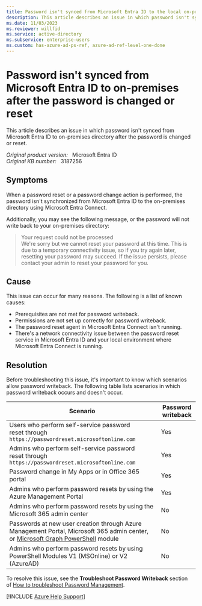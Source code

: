 ```yaml
---
title: Password isn't synced from Microsoft Entra ID to the local on-premises directory after the password is changed or reset
description: This article describes an issue in which password isn't synced from Microsoft Entra ID to the local on-premises directory after the password is changed or reset. It provides a resolution.
ms.date: 11/03/2023
ms.reviewer: willfid
ms.service: active-directory
ms.subservice: enterprise-users
ms.custom: has-azure-ad-ps-ref, azure-ad-ref-level-one-done
---
```

# Password isn't synced from Microsoft Entra ID to on-premises after the password is changed or reset

This article describes an issue in which password isn't synced from Microsoft Entra ID to on-premises directory after the password is changed or reset.

_Original product version:_ &nbsp; Microsoft Entra ID  
_Original KB number:_ &nbsp; 3187256

## Symptoms

When a password reset or a password change action is performed, the password isn't synchronized from Microsoft Entra ID to the on-premises directory using Microsoft Entra Connect.

Additionally, you may see the following message, or the password will not write back to your on-premises directory:

> Your request could not be processed  
 We're sorry but we cannot reset your password at this time. This is due to a temporary connectivity issue, so if you try again later, resetting your password may succeed. If the issue persists, please contact your admin to reset your password for you.

## Cause

This issue can occur for many reasons. The following is a list of known causes:

- Prerequisites are not met for password writeback.
- Permissions are not set up correctly for password writeback.
- The password reset agent in Microsoft Entra Connect isn't running.
- There's a network connectivity issue between the password reset service in Microsoft Entra ID and your local environment where Microsoft Entra Connect is running.

## Resolution

Before troubleshooting this issue, it's important to know which scenarios allow password writeback. The following table lists scenarios in which password writeback occurs and doesn't occur.

|Scenario  |Password writeback  |
|---------|---------|
|Users who perform self-service password reset through `https://passwordreset.microsoftonline.com` | Yes |
|Admins who perform self-service password reset through `https://passwordreset.microsoftonline.com`| Yes |
|Password change in My Apps or in Office 365 portal|Yes|
|Admins who perform password resets by using the Azure Management Portal | Yes |
|Admins who perform password resets by using the Microsoft 365 admin center| No  |
|Passwords at new user creation through Azure Management Portal, Microsoft 365 admin center, or [Microsoft Graph PowerShell](/powershell/microsoftgraph/overview) module| No |
|Admins who perform password resets by using PowerShell Modules V1 (MSOnline) or V2 (AzureAD)|No|

To resolve this issue, see the **Troubleshoot Password Writeback** section of [How to troubleshoot Password Management](/azure/active-directory/authentication/active-directory-passwords-troubleshoot#troubleshoot-password-writeback).

[!INCLUDE [Azure Help Support](../../includes/azure-help-support.md)]
